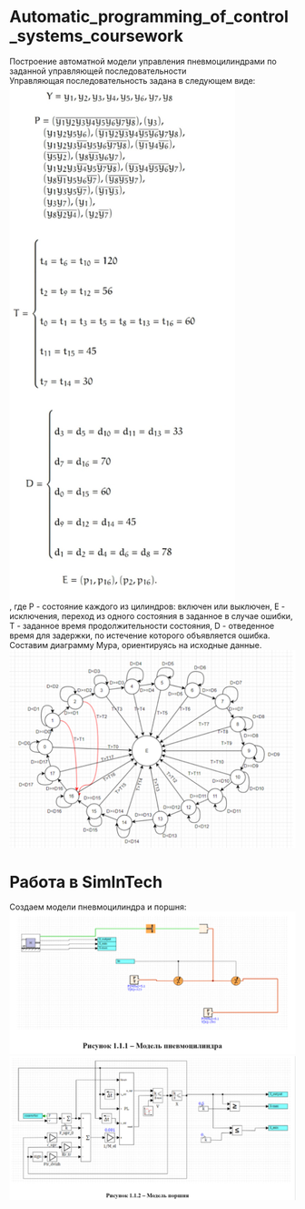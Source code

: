 # Automatic_programming_of_control_systems_coursework
Построение автоматной модели управления пневмоцилиндрами по заданной управляющей последовательности
<br>
Управляющая последовательность задана в следующем виде:<br>
<img src="https://github.com/Alexa6748/Automatic_programming_of_control_systems_coursework/blob/main/%D0%A1%D0%BD%D0%B8%D0%BC%D0%BE%D0%BA%20%D1%8D%D0%BA%D1%80%D0%B0%D0%BD%D0%B0%202023-09-26%20205643.png">
<br>
, где P - состояние каждого из цилиндров: включен или выключен, E - исключения, переход из одного состояния в заданное в случае ошибки, T - заданное время продолжительности состояния, D - отведенное время для задержки, по истечение которого объявляется ошибка.
<br>
Составим диаграмму Мура, ориентируясь на исходные данные. 
<img src="https://github.com/Alexa6748/Automatic_programming_of_control_systems_coursework/blob/main/%D0%A1%D0%BD%D0%B8%D0%BC%D0%BE%D0%BA%20%D1%8D%D0%BA%D1%80%D0%B0%D0%BD%D0%B0%202023-09-26%20211018.png">
# Работа в SimlnTech
Создаем модели пневмоцилиндра и поршня:<br>
<img src="https://github.com/Alexa6748/Automatic_programming_of_control_systems_coursework/blob/main/%D0%A1%D0%BD%D0%B8%D0%BC%D0%BE%D0%BA%20%D1%8D%D0%BA%D1%80%D0%B0%D0%BD%D0%B0%202023-09-26%20210417.png"> <br>
<img src="https://github.com/Alexa6748/Automatic_programming_of_control_systems_coursework/blob/main/%D0%A1%D0%BD%D0%B8%D0%BC%D0%BE%D0%BA%20%D1%8D%D0%BA%D1%80%D0%B0%D0%BD%D0%B0%202023-09-26%20210435.png">
